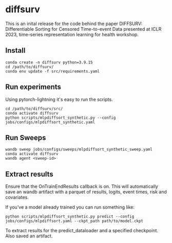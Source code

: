# diffsurv

This is an inital release for the code behind the paper DIFFSURV: Differentiable Sorting for Censored Time-to-event Data presented at ICLR 2023, time-series representation learning for health workshop.

## Install
```{bash}
conda create -n diffsurv python=3.9.15
cd /path/to/diffsurv/
conda env update -f src/requirements.yaml
```

## Run experiments

Using pytorch-lightning it's easy to run the scripts.

```{bash}
cd /path/to/diffsurv/src/
conda activate diffsurv
python scripts/mlpdiffsort_synthetic.py --config jobs/configs/mlpdiffsort_synthetic.yaml
```

## Run Sweeps

```{bash}
wandb sweep jobs/configs/sweeps/mlpdiffsort_synthetic_sweep.yaml
conda activate diffsurv
wandb agent <sweep-id>
```

## Extract results
Ensure that the OnTrainEndResults callback is on. This will automatically save an wandb artifact with a parquet of results, logits, event times, risk and covariates.

If you've a model already trained you can run something like:
```{bash}
python scripts/mlpdiffsort_synthetic.py predict --config jobs/configs/mlpdiffsort.yaml --ckpt_path path/to/model.ckpt
```

To extract results for the predict_dataloader and a specified checkpoint. Also saved an artifact.


